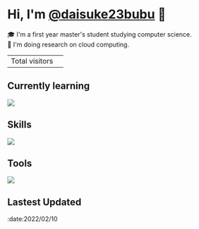 # Hi, I'm [@daisuke23bubu](https://loquacious-souffle-8ee1dc.netlify.app/) 👋
:mortar_board: I'm a first year master's student studying computer science.  
🔭 I'm doing research on cloud computing.
<table>
  <tr>
    <td>Total visitors</td>
    <td><img src="https://profile-counter.glitch.me/daisuke23bubu/count.svg" alt="" /></td>
  </tr>
</table>

<h2>Currently learning</h2>
<img src="https://skillicons.dev/icons?i=go,typescript,graphql,react,aws,docker&theme=light" />

<h2>Skills</h2>
<img src="https://skillicons.dev/icons?i=html,css,javascript,python,ruby,git&theme=light" />

<h2>Tools</h2>
<img src="https://skillicons.dev/icons?i=github,vscode,postman&theme=light" />

<h2>Lastest Updated</h2>
:date:2022/02/10
